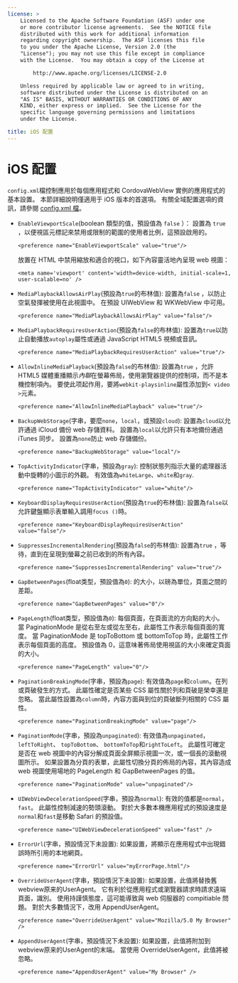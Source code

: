 ```yaml
---
license: >
    Licensed to the Apache Software Foundation (ASF) under one
    or more contributor license agreements.  See the NOTICE file
    distributed with this work for additional information
    regarding copyright ownership.  The ASF licenses this file
    to you under the Apache License, Version 2.0 (the
    "License"); you may not use this file except in compliance
    with the License.  You may obtain a copy of the License at

        http://www.apache.org/licenses/LICENSE-2.0

    Unless required by applicable law or agreed to in writing,
    software distributed under the License is distributed on an
    "AS IS" BASIS, WITHOUT WARRANTIES OR CONDITIONS OF ANY
    KIND, either express or implied.  See the License for the
    specific language governing permissions and limitations
    under the License.

title: iOS 配置
---
```


# iOS 配置

`config.xml`檔控制應用於每個應用程式和 CordovaWebView 實例的應用程式的基本設置。 本節詳細說明僅適用于 iOS 版本的首選項。 有關全域配置選項的資訊，請參閱 [config.xml 檔][1]。

 [1]: config_ref_index.md.html#The%20config.xml%20File

*   `EnableViewportScale`(boolean 類型的值，預設值為 `false` ）： 設置為 `true` ，以便視區元標記來禁用或限制的範圍的使用者比例，這預設啟用的。

        <preference name="EnableViewportScale" value="true"/>


    放置在 HTML 中禁用縮放和適合的視口，如下內容靈活地內呈現 web 視圖：

        <meta name='viewport' content='width=device-width, initial-scale=1, user-scalable=no' />


*   `MediaPlaybackAllowsAirPlay`(預設為`true`的布林值): 設置為`false` ，以防止空氣發揮被使用在此視圖中。 在預設 UIWebView 和 WKWebView 中可用。

        <preference name="MediaPlaybackAllowsAirPlay" value="false"/>


*   `MediaPlaybackRequiresUserAction`(預設為`false`的布林值): 設置為`true`以防止自動播放`autoplay`屬性或通過 JavaScript HTML5 視頻或音訊。

        <preference name="MediaPlaybackRequiresUserAction" value="true"/>


*   `AllowInlineMediaPlayback`(預設為`false`的布林值): 設置為`true` ，允許 HTML5 媒體重播顯示*內聯*在螢幕佈局，使用瀏覽器提供的控制項，而不是本機控制項內。 要使此项起作用，要將`webkit-playsinline`屬性添加到`< video >`元素。

        <preference name="AllowInlineMediaPlayback" value="true"/>


*   `BackupWebStorage`(字串，要麼`none`，`local`，或預設`cloud`): 設置為`cloud`以允許通過 iCloud 備份 web 存儲資料。 設置為`local`以允許只有本地備份通過 iTunes 同步。 設置為`none`防止 web 存儲備份。

        <preference name="BackupWebStorage" value="local"/>


*   `TopActivityIndicator`(字串，預設為`gray`): 控制狀態列指示大量的處理器活動中旋轉的小圖示的外觀。 有效值為`whiteLarge`、`white`和`gray`.

        <preference name="TopActivityIndicator" value="white"/>


*   `KeyboardDisplayRequiresUserAction`(預設為`true`的布林值): 設置為`false`以允許鍵盤顯示表單輸入調用`focus ()`時。

        <preference name="KeyboardDisplayRequiresUserAction" value="false"/>


*   `SuppressesIncrementalRendering`(預設為`false`的布林值): 設置為`true` ，等待，直到在呈現到螢幕之前已收到的所有內容。

        <preference name="SuppressesIncrementalRendering" value="true"/>


*   `GapBetweenPages`(float类型，預設值為`0`): 的大小，以磅為單位，頁面之間的差距。

        <preference name="GapBetweenPages" value="0"/>


*   `PageLength`(float类型，預設值為`0`): 每個頁面，在頁面流的方向點的大小。 當 PaginationMode 是從右至左或從左至右，此屬性工作表示每個頁面的寬度。 當 PaginationMode 是 topToBottom 或 bottomToTop 時，此屬性工作表示每個頁面的高度。 預設值為 0，這意味著佈局使用視區的大小來確定頁面的大小。

        <preference name="PageLength" value="0"/>


*   `PaginationBreakingMode`(字串，預設為`page`): 有效值為`page`和`column`。在列或頁破發生的方式。 此屬性確定是否某些 CSS 屬性關於列和頁破是榮幸還是忽略。 當此屬性設置為`column`時，內容方面與到位的頁破斷列相關的 CSS 屬性。

        <preference name="PaginationBreakingMode" value="page"/>


*   `PaginationMode`(字串，預設為`unpaginated`): 有效值為`unpaginated`， `leftToRight`、 `topToBottom`、 `bottomToTop`和`rightToLeft`。 此屬性可確定是否在 web 視圖中的內容分解成頁面全屏顯示視圖一次，或一個長的滾動視圖所示。 如果設置為分頁的表單，此屬性切換分頁的佈局的內容，其內容造成 web 視圖使用場地的 PageLength 和 GapBetweenPages 的值。

        <preference name="PaginationMode" value="unpaginated"/>


*   `UIWebViewDecelerationSpeed`(字串，預設為`normal`): 有效的值都是`normal`，`fast`。 此屬性控制減速的勢頭滾動。 對於大多數本機應用程式的預設速度是`normal`和`fast`是移動 Safari 的預設值。

        <preference name="UIWebViewDecelerationSpeed" value="fast" />


*   `ErrorUrl`(字串，預設情況下未設置): 如果設置，將顯示在應用程式中出現錯誤時所引用的本地網頁。

        <preference name="ErrorUrl" value="myErrorPage.html"/>


*   `OverrideUserAgent`(字串，預設情況下未設置): 如果設置，此值將替換舊webview原来的UserAgent。 它有利於從應用程式或瀏覽器請求時請求遠端頁面，識別。 使用持謹慎態度，這可能導致與 web 伺服器的 compitiable 問題。 對於大多數情況下，改用 AppendUserAgent。

        <preference name="OverrideUserAgent" value="Mozilla/5.0 My Browser" />


*   `AppendUserAgent`(字串，預設情況下未設置): 如果設置，此值將附加到 webview原来的UserAgent的末端。 當使用 OverrideUserAgent，此值將被忽略。

        <preference name="AppendUserAgent" value="My Browser" />
